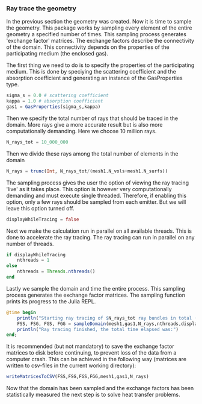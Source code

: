 ### Ray trace the geometry

In the previous section the geometry was created.
Now it is time to sample the geometry.
This package works by sampling every element of the entire geometry a specified number of times.
This sampling process generates 'exchange factor' matrices.
The exchange factors describe the connectivity of the domain.
This connectivity depends on the properties of the participating medium (the enclosed gas).

The first thing we need to do is to specify the properties of the participating medium.
This is done by speciying the scattering coefficient and the absorption coefficient and generating an instance of the GasProperties type.

```julia
sigma_s = 0.0 # scattering coefficient
kappa = 1.0 # absorption coefficient
gas1 = GasProperties(sigma_s,kappa)
```

Then we specify the total number of rays that should be traced in the domain.
More rays give a more accurate result but is also more computationally demanding.
Here we choose 10 million rays.

```julia
N_rays_tot = 10_000_000
```

Then we divide these rays among the total number of elements in the domain

```julia
N_rays = trunc(Int, N_rays_tot/(mesh1.N_vols+mesh1.N_surfs))
```

The sampling process gives the user the option of viewing the ray tracing 'live' as it takes place.
This option is however very computationally demanding and must execute single threaded.
Therefore, if enabling this option, only a few rays should be sampled from each emitter.
But we will leave this option turned off.

```julia
displayWhileTracing = false
```

Next we make the calculation run in parallel on all available threads.
This is done to accelerate the ray tracing.
The ray tracing can run in parallel on any number of threads.

```julia
if displayWhileTracing
    nthreads = 1
else
    nthreads = Threads.nthreads()
end
```

Lastly we sample the domain and time the entire process.
This sampling process generates the exchange factor matrices.
The sampling function prints its progress to the Julia REPL.

```julia
@time begin
    println("Starting ray tracing of $N_rays_tot ray bundles in total ($N_rays per emitter):")
    FSS, FSG, FGS, FGG = sampleDomain(mesh1,gas1,N_rays,nthreads,displayWhileTracing)
    println("Ray tracing finished, the total time elapsed was:")
end;
```

It is recommended (but not mandatory) to save the exchange factor matrices to disk before continuing, to prevent loss of the data from a computer crash.
This can be achieved in the following way (matrices are written to csv-files in the current working directory):

```julia
writeMatricesToCSV(FSS,FSG,FGS,FGG,mesh1,gas1,N_rays)
```

Now that the domain has been sampled and the exchange factors has been statistically measured the next step is to solve heat transfer problems.